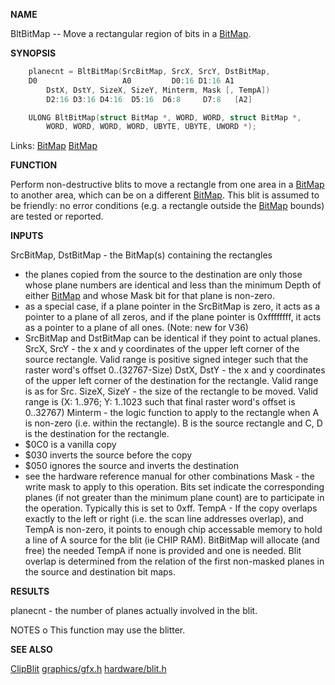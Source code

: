
**NAME**

BltBitMap -- Move a rectangular region of bits in a [BitMap](_OOAV).

**SYNOPSIS**

```c
    planecnt = BltBitMap(SrcBitMap, SrcX, SrcY, DstBitMap,
    D0                   A0         D0:16 D1:16 A1
        DstX, DstY, SizeX, SizeY, Minterm, Mask [, TempA])
        D2:16 D3:16 D4:16  D5:16  D6:8     D7:8   [A2]

    ULONG BltBitMap(struct BitMap *, WORD, WORD, struct BitMap *,
        WORD, WORD, WORD, WORD, UBYTE, UBYTE, UWORD *);

```
Links: [BitMap](_OOAV) [BitMap](_OOAV) 

**FUNCTION**

Perform non-destructive blits to move a rectangle from one
area in a [BitMap](_OOAV) to another area, which can be on a different
[BitMap](_OOAV).
This blit is assumed to be friendly: no error conditions (e.g.
a rectangle outside the [BitMap](_OOAV) bounds) are tested or reported.

**INPUTS**

SrcBitMap, DstBitMap - the BitMap(s) containing the
rectangles
- the planes copied from the source to the destination are
only those whose plane numbers are identical and less
than the minimum Depth of either [BitMap](_OOAV) and whose Mask
bit for that plane is non-zero.
- as a special case, if a plane pointer in the SrcBitMap
is zero, it acts as a pointer to a plane of all zeros, and
if the plane pointer is 0xffffffff, it acts as a pointer
to a plane of all ones.  (Note: new for V36)
- SrcBitMap and DstBitMap can be identical if they point
to actual planes.
SrcX, SrcY - the x and y coordinates of the upper left corner
of the source rectangle.  Valid range is positive
signed integer such that the raster word's offset
0..(32767-Size)
DstX, DstY - the x and y coordinates of the upper left
corner of the destination for the rectangle.  Valid
range is as for Src.
SizeX, SizeY - the size of the rectangle to be moved.  Valid
range is (X: 1..976; Y: 1..1023 such that final raster
word's offset is 0..32767)
Minterm - the logic function to apply to the rectangle when
A is non-zero (i.e. within the rectangle).  B is the
source rectangle and C, D is the destination for the
rectangle.
- $0C0 is a vanilla copy
- $030 inverts the source before the copy
- $050 ignores the source and inverts the destination
- see the hardware reference manual for other combinations
Mask - the write mask to apply to this operation.  Bits set
indicate the corresponding planes (if not greater than
the minimum plane count) are to participate in the
operation.  Typically this is set to 0xff.
TempA - If the copy overlaps exactly to the left or right
(i.e. the scan line addresses overlap), and TempA is
non-zero, it points to enough chip accessable memory
to hold a line of A source for the blit (ie CHIP RAM).
BitBitMap will allocate (and free) the needed TempA if
none is provided and one is needed.  Blit overlap is
determined from the relation of the first non-masked
planes in the source and destination bit maps.

**RESULTS**

planecnt - the number of planes actually involved in the blit.

NOTES
o   This function may use the blitter.

**SEE ALSO**

[ClipBlit](ClipBlit)  [graphics/gfx.h](_OOAV)  [hardware/blit.h](_OOCC)
